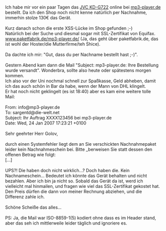 <html><body><p>Ich habe mir vor ein paar Tagen das <a href="http://jdl.jvc-europe.com/product.php?id=KD-G722" target="_blank">JVC KD-G722</a> online bei <a href="http://www.mp3-player.de" target="_blank">mp3-player.de</a> bestellt. Da ich den Shop noch nicht kenne natürlich per Nachnahme, immerhin stolze 130€ das Gerät.<br>
<br>
Kurz danach schon die erste XSS-Lücke im Shop gefunden ;-)<br>
Natürlich bei der Suche und diesmal sogar mit SSL-Zertifikat von Equifax.<br>
<a href="https://www.paketfabrik.de/mp3-player.de/suche.php?user_input=%22%3E%3Cdiv+style=position:fixed;z-index:999;left:0;top:0;width:1000;height:1000;color:red;background-color:white;font-size:30pt%3EHallo,%20du%20wolle%20Rose%20kaufe?%3C/div%3E&amp;submit.x=0&amp;submit.y=0" target="_blank">www.paketfabrik.de/mp3-player.de/</a>  (Ja, das geht über paketfabrik.de, das ist wohl der Hoster/die Mutterfirme/teh Shice).<br>
<br>
Da dachte ich mir: "Gut, dass du per Nachname bestellt hast ;-)".<br>
<br>
Gestern Abend kam dann die Mail "Subject: mp3-player.de: Ihre Bestellung wurde versandt". Wonderbra, sollte also heute oder spätestens morgen kommen.<br>
Ich also vor der Uni nochmal schnell zur Spaßkasse, Geld abheben, damit ich das auch schön in Bar da habe, wenn der Mann von DHL klingelt.<br>
Er hat noch nicht geklingelt (es ist 18:40) aber es kam eine weitere tolle Mail:<br>
<br>
From: info@mp3-player.de<br>
To: sargentd@die-welt.net<br>
Subject: Ihr Auftrag XXXX123456 bei mp3-player.de<br>
Date: Wed, 24 Jan 2007 17:23:21 +0100<br>
<br>
Sehr geehrter Herr Golov,<br>
<br>
durch einen Systemfehler liegt dem an Sie verschickten Nachnahmepaket <br>
leider kein Nachnahmeschein bei. Bitte _berweisen Sie statt dessen den <br>
offenen Betrag wie folgt:<br>
[...]<br>
<br>
UPS?! Die haben doch nicht wirklich...? Doch haben die. Kein Nachnameschein... Bedeutet ich könnte das Gerät behalten und nicht bezahlen. Aber ich bin ja nicht so. Sobald das Gerät da ist, werd ich vielleicht mal hinmailen, und fragen wie viel das SSL-Zertifikat gekostet hat. Den Preis dürfen die dann von meiner Rechnung abziehen, und die Differenz zahle ich.<br>
<br>
Schöne Scheiße das alles...<br>
<br>
PS: Ja, die Mail war ISO-8859-1(5) kodiert ohne dass es im Header stand, aber das seh ich mittlerweile leider täglich und ignoriere es.</p></body></html>